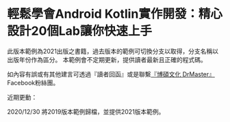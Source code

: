 # 輕鬆學會Android Kotlin實作開發：精心設計20個Lab讓你快速上手

此版本範例為2021出版之書籍，過去版本的範例可切換分支以取得，分支名稱以出版年份作為區分。
本範例會不定期更新，提供讀者最新且正確的程式碼。

如內容有誤或有其他建言可透過『讀者回函』或是聯繫[『博碩文化 DrMaster』](https://www.facebook.com/DrMasterTW/)Facebook粉絲團。

近期更動：

2020/12/30  將2019版本範例歸檔，並提供2021版本範例。
